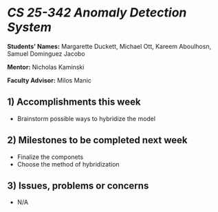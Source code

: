 # *CS 25-342 Anomaly Detection System*

**Students' Names:**
Margarette Duckett, Michael Ott, Kareem Aboulhosn, Samuel Dominguez Jacobo

**Mentor:**
Nicholas Kaminski 

**Faculty Advisor:**
Milos Manic
## 1) Accomplishments this week ##
   - Brainstorm possible ways to hybridize the model

## 2) Milestones to be completed next week ##
   - Finalize the componets 
   - Choose the method of hybridization 

## 3) Issues, problems or concerns ##
   - N/A
   


